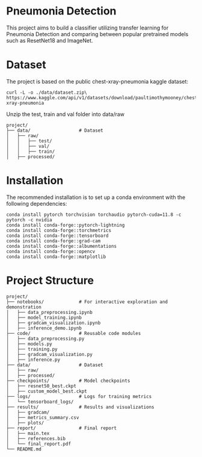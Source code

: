 # Pneumonia Detection 
This project aims to build a classifier utilizing transfer learning for Pneumonia Detection and comparing between popular pretrained models such as ResetNet18 and ImageNet.

# Dataset
The project is based on the public chest-xray-pneumonia kaggle dataset:
```
curl -L -o ./data/dataset.zip\ https://www.kaggle.com/api/v1/datasets/download/paultimothymooney/chest-xray-pneumonia
```
Unzip the test, train and val folder into data/raw
```
project/
├── data/                  # Dataset
│   ├── raw/
│   │   ├── test/
│   │   ├── val/
│   │   ├── train/
│   ├── processed/
```
# Installation

The recommended installation is to set up a conda environment with the following dependencies:
```
conda install pytorch torchvision torchaudio pytorch-cuda=11.8 -c pytorch -c nvidia
conda install conda-forge::pytorch-lightning
conda install conda-forge::torchmetrics
conda install conda-forge::tensorboard
conda install conda-forge::grad-cam
conda install conda-forge::albumentations
conda install conda-forge::opencv
conda install conda-forge::matplotlib
```

# Project Structure
```
project/
├── notebooks/             # For interactive exploration and demonstration
│   ├── data_preprocessing.ipynb
│   ├── model_training.ipynb
│   ├── gradcam_visualization.ipynb
│   ├── inference_demo.ipynb
├── code/                  # Reusable code modules
│   ├── data_preprocessing.py
│   ├── models.py
│   ├── training.py
│   ├── gradcam_visualization.py
│   ├── inference.py
├── data/                  # Dataset
│   ├── raw/
│   ├── processed/
├── checkpoints/           # Model checkpoints
│   ├── resnet50_best.ckpt
│   ├── custom_model_best.ckpt
├── logs/                  # Logs for training metrics
│   └── tensorboard_logs/
├── results/               # Results and visualizations
│   ├── gradcam/
│   ├── metrics_summary.csv
│   ├── plots/
├── report/                # Final report
│   ├── main.tex
│   ├── references.bib
│   └── final_report.pdf
└── README.md
```